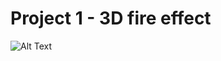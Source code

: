 # Project 1 - 3D fire effect
![Alt Text](https://raw.githubusercontent.com/igorbragaia/CCI-36/master/project1/project1.gif)
